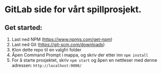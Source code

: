 # GitLab side for vårt spillprosjekt.

## Get started:

1. Last ned NPM (https://www.npmjs.com/get-npm)
2. Last ned Git (https://git-scm.com/downloads)
3. Klon dette repo til en valgfri folder
4. Åpen Command Prompt i mappa, og skriv der etter inn `npm install`
5. For å starte prosjektet, skriv `npm start` og åpen en nettleser med denne adressen: `http://localhost:9000/`